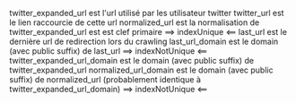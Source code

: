  
twitter_expanded_url est l'url utilisé par les utilisateur twitter
twitter_url est le lien raccourcie de cette url
normalized_url est la normalisation de twitter_expanded_url est est clef primaire ==> indexUnique <==
last_url est le dernière url de redirection lors du crawling
last_url_domain est le domain (avec public suffix) de last_url ==> indexNotUnique <==
twitter_expanded_url_domain est le domain (avec public suffix) de twitter_expanded_url
normalized_url_domain est le domain (avec public suffix) de normalized_url (probablement identique à twitter_expanded_url_domain) ==> indexNotUnique <==

